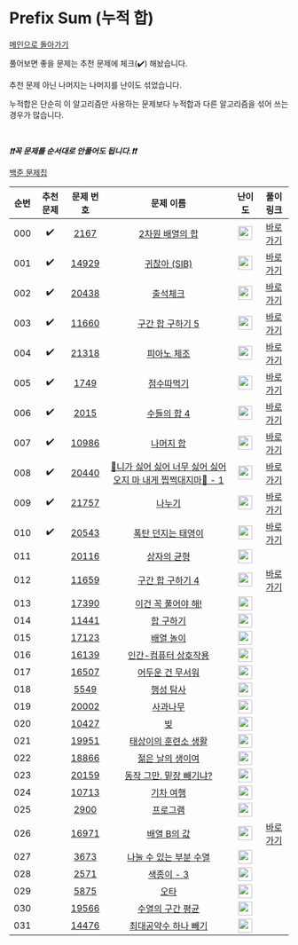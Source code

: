 # Prefix Sum (누적 합)

[메인으로 돌아가기](https://github.com/tony9402/baekjoon)

풀어보면 좋을 문제는 추천 문제에 체크(:heavy_check_mark:) 해놨습니다.

추천 문제 아닌 나머지는 나머지를 난이도 섞었습니다.

누적합은 단순히 이 알고리즘만 사용하는 문제보다 누적합과 다른 알고리즘을 섞어 쓰는 경우가 많습니다.

<br>

***❗️❗️꼭 문제를 순서대로 안풀어도 됩니다.❗️❗️***

[백준 문제집](https://www.acmicpc.net/workbook/view/7274)


|순번|추천 문제|문제 번호|문제 이름|난이도|풀이 링크|
|:--:|:--:|:--:|:--:|:--:|:--:|
|000|:heavy_check_mark:|<a href="https://www.acmicpc.net/problem/2167" target="_blank">2167</a>|<a href="https://www.acmicpc.net/problem/2167" target="_blank">2차원 배열의 합</a>|<img height="25px" width="25px" src="https://static.solved.ac/tier_small/6.svg"/>|<a href="./../../solution/prefix_sum/2167" target="_blank">바로 가기</a>|
|001|:heavy_check_mark:|<a href="https://www.acmicpc.net/problem/14929" target="_blank">14929</a>|<a href="https://www.acmicpc.net/problem/14929" target="_blank">귀찮아 (SIB)</a>|<img height="25px" width="25px" src="https://static.solved.ac/tier_small/7.svg"/>|<a href="./../../solution/prefix_sum/14929" target="_blank">바로 가기</a>|
|002|:heavy_check_mark:|<a href="https://www.acmicpc.net/problem/20438" target="_blank">20438</a>|<a href="https://www.acmicpc.net/problem/20438" target="_blank">출석체크</a>|<img height="25px" width="25px" src="https://static.solved.ac/tier_small/9.svg"/>|<a href="./../../solution/prefix_sum/20438" target="_blank">바로 가기</a>|
|003|:heavy_check_mark:|<a href="https://www.acmicpc.net/problem/11660" target="_blank">11660</a>|<a href="https://www.acmicpc.net/problem/11660" target="_blank">구간 합 구하기 5</a>|<img height="25px" width="25px" src="https://static.solved.ac/tier_small/10.svg"/>|<a href="./../../solution/prefix_sum/11660" target="_blank">바로 가기</a>|
|004|:heavy_check_mark:|<a href="https://www.acmicpc.net/problem/21318" target="_blank">21318</a>|<a href="https://www.acmicpc.net/problem/21318" target="_blank">피아노 체조</a>|<img height="25px" width="25px" src="https://static.solved.ac/tier_small/10.svg"/>|<a href="./../../solution/prefix_sum/21318" target="_blank">바로 가기</a>|
|005|:heavy_check_mark:|<a href="https://www.acmicpc.net/problem/1749" target="_blank">1749</a>|<a href="https://www.acmicpc.net/problem/1749" target="_blank">점수따먹기</a>|<img height="25px" width="25px" src="https://static.solved.ac/tier_small/12.svg"/>|<a href="./../../solution/prefix_sum/1749" target="_blank">바로 가기</a>|
|006|:heavy_check_mark:|<a href="https://www.acmicpc.net/problem/2015" target="_blank">2015</a>|<a href="https://www.acmicpc.net/problem/2015" target="_blank">수들의 합 4</a>|<img height="25px" width="25px" src="https://static.solved.ac/tier_small/12.svg"/>|<a href="./../../solution/prefix_sum/2015" target="_blank">바로 가기</a>|
|007|:heavy_check_mark:|<a href="https://www.acmicpc.net/problem/10986" target="_blank">10986</a>|<a href="https://www.acmicpc.net/problem/10986" target="_blank">나머지 합</a>|<img height="25px" width="25px" src="https://static.solved.ac/tier_small/13.svg"/>|<a href="./../../solution/prefix_sum/10986" target="_blank">바로 가기</a>|
|008|:heavy_check_mark:|<a href="https://www.acmicpc.net/problem/20440" target="_blank">20440</a>|<a href="https://www.acmicpc.net/problem/20440" target="_blank">🎵니가 싫어 싫어 너무 싫어 싫어 오지 마 내게 찝쩍대지마🎵 - 1</a>|<img height="25px" width="25px" src="https://static.solved.ac/tier_small/13.svg"/>|<a href="./../../solution/prefix_sum/20440" target="_blank">바로 가기</a>|
|009|:heavy_check_mark:|<a href="https://www.acmicpc.net/problem/21757" target="_blank">21757</a>|<a href="https://www.acmicpc.net/problem/21757" target="_blank">나누기</a>|<img height="25px" width="25px" src="https://static.solved.ac/tier_small/14.svg"/>|<a href="./../../solution/prefix_sum/21757" target="_blank">바로 가기</a>|
|010|:heavy_check_mark:|<a href="https://www.acmicpc.net/problem/20543" target="_blank">20543</a>|<a href="https://www.acmicpc.net/problem/20543" target="_blank">폭탄 던지는 태영이</a>|<img height="25px" width="25px" src="https://static.solved.ac/tier_small/16.svg"/>|<a href="./../../solution/prefix_sum/20543" target="_blank">바로 가기</a>|
|011||<a href="https://www.acmicpc.net/problem/20116" target="_blank">20116</a>|<a href="https://www.acmicpc.net/problem/20116" target="_blank">상자의 균형</a>|<img height="25px" width="25px" src="https://static.solved.ac/tier_small/8.svg"/>||
|012||<a href="https://www.acmicpc.net/problem/11659" target="_blank">11659</a>|<a href="https://www.acmicpc.net/problem/11659" target="_blank">구간 합 구하기 4</a>|<img height="25px" width="25px" src="https://static.solved.ac/tier_small/8.svg"/>|<a href="./../../solution/prefix_sum/11659" target="_blank">바로 가기</a>|
|013||<a href="https://www.acmicpc.net/problem/17390" target="_blank">17390</a>|<a href="https://www.acmicpc.net/problem/17390" target="_blank">이건 꼭 풀어야 해!</a>|<img height="25px" width="25px" src="https://static.solved.ac/tier_small/8.svg"/>||
|014||<a href="https://www.acmicpc.net/problem/11441" target="_blank">11441</a>|<a href="https://www.acmicpc.net/problem/11441" target="_blank">합 구하기</a>|<img height="25px" width="25px" src="https://static.solved.ac/tier_small/8.svg"/>||
|015||<a href="https://www.acmicpc.net/problem/17123" target="_blank">17123</a>|<a href="https://www.acmicpc.net/problem/17123" target="_blank">배열 놀이</a>|<img height="25px" width="25px" src="https://static.solved.ac/tier_small/9.svg"/>||
|016||<a href="https://www.acmicpc.net/problem/16139" target="_blank">16139</a>|<a href="https://www.acmicpc.net/problem/16139" target="_blank">인간-컴퓨터 상호작용</a>|<img height="25px" width="25px" src="https://static.solved.ac/tier_small/10.svg"/>||
|017||<a href="https://www.acmicpc.net/problem/16507" target="_blank">16507</a>|<a href="https://www.acmicpc.net/problem/16507" target="_blank">어두운 건 무서워</a>|<img height="25px" width="25px" src="https://static.solved.ac/tier_small/10.svg"/>||
|018||<a href="https://www.acmicpc.net/problem/5549" target="_blank">5549</a>|<a href="https://www.acmicpc.net/problem/5549" target="_blank">행성 탐사</a>|<img height="25px" width="25px" src="https://static.solved.ac/tier_small/11.svg"/>||
|019||<a href="https://www.acmicpc.net/problem/20002" target="_blank">20002</a>|<a href="https://www.acmicpc.net/problem/20002" target="_blank">사과나무</a>|<img height="25px" width="25px" src="https://static.solved.ac/tier_small/11.svg"/>||
|020||<a href="https://www.acmicpc.net/problem/10427" target="_blank">10427</a>|<a href="https://www.acmicpc.net/problem/10427" target="_blank">빚</a>|<img height="25px" width="25px" src="https://static.solved.ac/tier_small/11.svg"/>||
|021||<a href="https://www.acmicpc.net/problem/19951" target="_blank">19951</a>|<a href="https://www.acmicpc.net/problem/19951" target="_blank">태상이의 훈련소 생활</a>|<img height="25px" width="25px" src="https://static.solved.ac/tier_small/11.svg"/>||
|022||<a href="https://www.acmicpc.net/problem/18866" target="_blank">18866</a>|<a href="https://www.acmicpc.net/problem/18866" target="_blank">젊은 날의 생이여</a>|<img height="25px" width="25px" src="https://static.solved.ac/tier_small/12.svg"/>||
|023||<a href="https://www.acmicpc.net/problem/20159" target="_blank">20159</a>|<a href="https://www.acmicpc.net/problem/20159" target="_blank">동작 그만. 밑장 빼기냐?</a>|<img height="25px" width="25px" src="https://static.solved.ac/tier_small/12.svg"/>||
|024||<a href="https://www.acmicpc.net/problem/10713" target="_blank">10713</a>|<a href="https://www.acmicpc.net/problem/10713" target="_blank">기차 여행</a>|<img height="25px" width="25px" src="https://static.solved.ac/tier_small/12.svg"/>||
|025||<a href="https://www.acmicpc.net/problem/2900" target="_blank">2900</a>|<a href="https://www.acmicpc.net/problem/2900" target="_blank">프로그램</a>|<img height="25px" width="25px" src="https://static.solved.ac/tier_small/13.svg"/>||
|026||<a href="https://www.acmicpc.net/problem/16971" target="_blank">16971</a>|<a href="https://www.acmicpc.net/problem/16971" target="_blank">배열 B의 값</a>|<img height="25px" width="25px" src="https://static.solved.ac/tier_small/13.svg"/>|<a href="./../../solution/prefix_sum/16971" target="_blank">바로 가기</a>|
|027||<a href="https://www.acmicpc.net/problem/3673" target="_blank">3673</a>|<a href="https://www.acmicpc.net/problem/3673" target="_blank">나눌 수 있는 부분 수열</a>|<img height="25px" width="25px" src="https://static.solved.ac/tier_small/13.svg"/>||
|028||<a href="https://www.acmicpc.net/problem/2571" target="_blank">2571</a>|<a href="https://www.acmicpc.net/problem/2571" target="_blank">색종이 - 3</a>|<img height="25px" width="25px" src="https://static.solved.ac/tier_small/13.svg"/>||
|029||<a href="https://www.acmicpc.net/problem/5875" target="_blank">5875</a>|<a href="https://www.acmicpc.net/problem/5875" target="_blank">오타</a>|<img height="25px" width="25px" src="https://static.solved.ac/tier_small/14.svg"/>||
|030||<a href="https://www.acmicpc.net/problem/19566" target="_blank">19566</a>|<a href="https://www.acmicpc.net/problem/19566" target="_blank">수열의 구간 평균</a>|<img height="25px" width="25px" src="https://static.solved.ac/tier_small/14.svg"/>||
|031||<a href="https://www.acmicpc.net/problem/14476" target="_blank">14476</a>|<a href="https://www.acmicpc.net/problem/14476" target="_blank">최대공약수 하나 빼기</a>|<img height="25px" width="25px" src="https://static.solved.ac/tier_small/14.svg"/>||